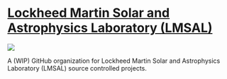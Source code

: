 # [Lockheed Martin Solar and Astrophysics Laboratory (LMSAL)](https://www.lmsal.com/)

![](https://lmsal.com/images/lmsal_logo_highres_small.png)

A (WIP) GitHub organization for Lockheed Martin Solar and Astrophysics Laboratory (LMSAL) source controlled projects.
